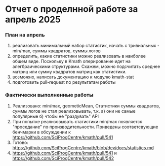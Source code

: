 # Отчет о проделнной работе за апрель 2025

### План на апрель

1. реализовать минимальный набор статистик, начать с тривиальных - min/max, суммы квадратов, суммы логов
2. определить, какие статистики можно реализовать в наиболее общем виде. Поскольку в Kmath оперирование идет на алегбраическими структурами. Скажем, можно подсчитать среднее матриц или сумму квадратов матриц как статистики.
3. возможно, написать документацию к модулю kmath-stat
4. подготовить pull-request по результатам работы


### Фактически выполненные работы

1. Реализовано: min/max, geometicMean, Статистики суммы квадратов, суммы логов не стал реализовывать, т.к. а) они не самые популярные б) чтобы не "раздувать" API 
2. При попытке реализовывать статистики min/max появляется "проседание" по производительности. Приведены соответсвующие бенчмарки в обсуждении к https://github.com/SciProgCentre/kmath/pull/541
3. Готово:  https://github.com/SciProgCentre/kmath/blob/dev/docs/statistics.md
4.  https://github.com/SciProgCentre/kmath/pull/541 и https://github.com/SciProgCentre/kmath/pull/542